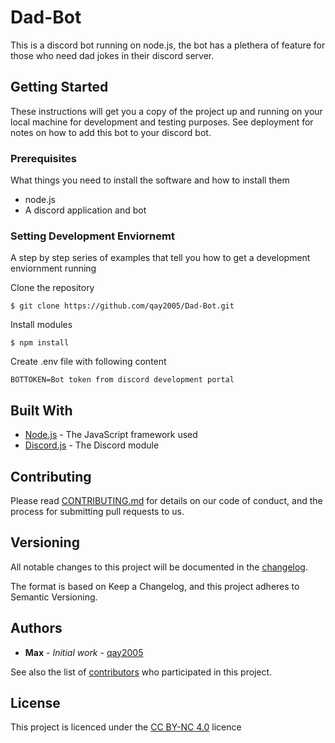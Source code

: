 # Dad-Bot

This is a discord bot running on node.js, the bot has a plethera of feature for those who need dad jokes in their discord server.

## Getting Started

These instructions will get you a copy of the project up and running on your local machine for development and testing purposes. See deployment for notes on how to add this bot to your discord bot.

### Prerequisites

What things you need to install the software and how to install them

* node.js
* A discord application and bot

### Setting Development Enviornemt

A step by step series of examples that tell you how to get a development enviornment running

Clone the repository
``` shell
$ git clone https://github.com/qay2005/Dad-Bot.git
```
Install modules
``` shell
$ npm install
```
Create .env file with following content
``` .env
BOTTOKEN=Bot token from discord development portal
```

## Built With

* [Node.js](https://nodejs.org/en/) - The JavaScript framework used
* [Discord.js](https://discord.js.org/#/) - The Discord module

## Contributing

Please read [CONTRIBUTING.md](https://gist.github.com/PurpleBooth/b24679402957c63ec426) for details on our code of conduct, and the process for submitting pull requests to us.

## Versioning

All notable changes to this project will be documented in the [changelog](https://github.com/qay2005/Dad-Bot/blob/main/.github/changelog.md).

The format is based on Keep a Changelog, and this project adheres to Semantic Versioning.

## Authors

* **Max** - *Initial work* - [qay2005](https://github.com/qay2005)

See also the list of [contributors](https://github.com/qay2005/dad-bot/contributors) who participated in this project.

## License
This project is licenced under the [CC BY-NC 4.0](https://creativecommons.org/licenses/by-nc/4.0/legalcode) licence
